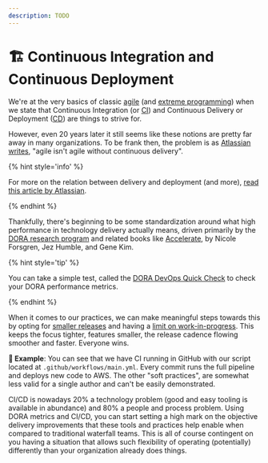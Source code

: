 ```yaml
---
description: TODO
---
```


# 🏗 Continuous Integration and Continuous Deployment

We're at the very basics of classic [agile](https://en.wikipedia.org/wiki/Agile_software_development) (and [extreme programming](https://en.wikipedia.org/wiki/Extreme_programming)) when we state that Continuous Integration (or [CI](https://explainagile.com/agile/xp-extreme-programming/practices/continuous-integration/)) and Continuous Delivery or Deployment ([CD](https://www.atlassian.com/continuous-delivery/continuous-deployment)) are things to strive for.

However, even 20 years later it still seems like these notions are pretty far away in many organizations. To be frank then, the problem is as [Atlassian writes](https://www.atlassian.com/continuous-delivery/principles/why-agile-development-needs-continuous-delivery), "agile isn't agile without continuous delivery".

{% hint style='info' %}

For more on the relation between delivery and deployment (and more), [read this article by Atlassian](https://www.atlassian.com/continuous-delivery/principles/continuous-integration-vs-delivery-vs-deployment).

{% endhint %}

Thankfully, there's beginning to be some standardization around what high performance in technology delivery actually means, driven primarily by the [DORA research program](https://www.devops-research.com/research.html) and related books like [Accelerate](https://www.amazon.com/Accelerate-Software-Performing-Technology-Organizations/dp/1942788339), by Nicole Forsgren, Jez Humble, and Gene Kim.

{% hint style='tip' %}

You can take a simple test, called the [DORA DevOps Quick Check](https://www.devops-research.com/quickcheck.html) to check your DORA performance metrics.

{% endhint %}

When it comes to our practices, we can make meaningful steps towards this by opting for [smaller releases](https://explainagile.com/agile/xp-extreme-programming/practices/small-releases/) and having a [limit on work-in-progress](https://www.atlassian.com/agile/kanban/wip-limits). This keeps the focus tighter, features smaller, the release cadence flowing smoother and faster. Everyone wins.

**🎯 Example**: You can see that we have CI running in GitHub with our script located at `.github/workflows/main.yml`. Every commit runs the full pipeline and deploys new code to AWS. The other "soft practices", are somewhat less valid for a single author and can't be easily demonstrated.

CI/CD is nowadays 20% a technology problem (good and easy tooling is available in abundance) and 80% a people and process problem. Using DORA metrics and CI/CD, you can start setting a high mark on the objective delivery improvements that these tools and practices help enable when compared to traditional waterfall teams. This is all of course contingent on you having a situation that allows such flexibility of operating (potentially) differently than your organization already does things.
